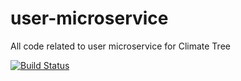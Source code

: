 # user-microservice
All code related to user microservice for Climate Tree

[![Build Status](https://travis-ci.com/climatetree/user-microservice.svg?branch=master)](https://travis-ci.com/climatetree/user-microservice)
